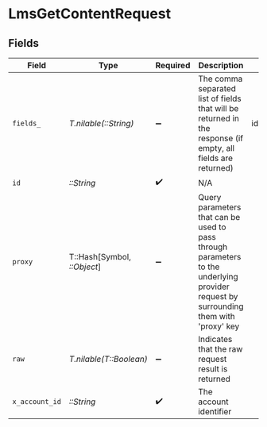 # LmsGetContentRequest


## Fields

| Field                                                                                                                                                                                     | Type                                                                                                                                                                                      | Required                                                                                                                                                                                  | Description                                                                                                                                                                               | Example                                                                                                                                                                                   |
| ----------------------------------------------------------------------------------------------------------------------------------------------------------------------------------------- | ----------------------------------------------------------------------------------------------------------------------------------------------------------------------------------------- | ----------------------------------------------------------------------------------------------------------------------------------------------------------------------------------------- | ----------------------------------------------------------------------------------------------------------------------------------------------------------------------------------------- | ----------------------------------------------------------------------------------------------------------------------------------------------------------------------------------------- |
| `fields_`                                                                                                                                                                                 | *T.nilable(::String)*                                                                                                                                                                     | :heavy_minus_sign:                                                                                                                                                                        | The comma separated list of fields that will be returned in the response (if empty, all fields are returned)                                                                              | id,remote_id,external_reference,course_ids,remote_course_ids,title,description,languages,content_url,content_type,cover_url,active,duration,order,categories,skills,updated_at,created_at |
| `id`                                                                                                                                                                                      | *::String*                                                                                                                                                                                | :heavy_check_mark:                                                                                                                                                                        | N/A                                                                                                                                                                                       |                                                                                                                                                                                           |
| `proxy`                                                                                                                                                                                   | T::Hash[Symbol, *::Object*]                                                                                                                                                               | :heavy_minus_sign:                                                                                                                                                                        | Query parameters that can be used to pass through parameters to the underlying provider request by surrounding them with 'proxy' key                                                      |                                                                                                                                                                                           |
| `raw`                                                                                                                                                                                     | *T.nilable(T::Boolean)*                                                                                                                                                                   | :heavy_minus_sign:                                                                                                                                                                        | Indicates that the raw request result is returned                                                                                                                                         |                                                                                                                                                                                           |
| `x_account_id`                                                                                                                                                                            | *::String*                                                                                                                                                                                | :heavy_check_mark:                                                                                                                                                                        | The account identifier                                                                                                                                                                    |                                                                                                                                                                                           |